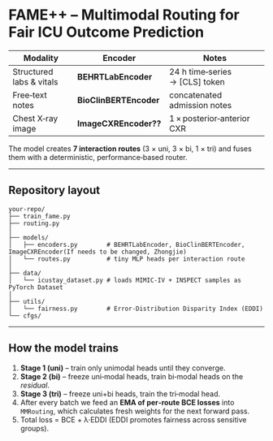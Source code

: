 # FAME++ – Multimodal Routing for Fair ICU Outcome Prediction


| Modality                 | Encoder                | Notes                           |
| ------------------------ | ---------------------- | ------------------------------- |
| Structured labs & vitals | **BEHRTLabEncoder**    | 24 h time‑series → \[CLS] token |
| Free‑text notes          | **BioClinBERTEncoder** | concatenated admission notes    |
| Chest X‑ray image        | **ImageCXREncoder??**    | 1 × posterior‑anterior CXR      |

The model creates **7 interaction routes** (3 × uni, 3 × bi, 1 × tri) and fuses
them with a deterministic, performance‑based router.

---


## Repository layout

```
your‑repo/
├── train_fame.py         
├── routing.py            
│
├── models/
│   ├── encoders.py        # BEHRTLabEncoder, BioClinBERTEncoder, ImageCXREncoder(If needs to be changed, Zhongjie)
│   └── routes.py          # tiny MLP heads per interaction route
│
├── data/
│   └── icustay_dataset.py # loads MIMIC‑IV + INSPECT samples as PyTorch Dataset
│
├── utils/
│   └── fairness.py        # Error‑Distribution Disparity Index (EDDI)
└── cfgs/                  
```

---

## How the model trains 

1. **Stage 1 (uni)** – train only unimodal heads until they converge.
2. **Stage 2 (bi)** – freeze uni‑modal heads, train bi‑modal heads on the *residual*.
3. **Stage 3 (tri)** – freeze uni+bi heads, train the tri‑modal head.
4. After every batch we feed an **EMA of per‑route BCE losses** into
   `MMRouting`, which calculates fresh weights for the next forward pass.
5. Total loss = BCE + λ·EDDI (EDDI promotes fairness across sensitive groups).

